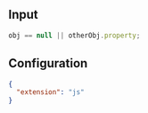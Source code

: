 
## Input
```javascript input
obj == null || otherObj.property;
```

## Configuration
```json configuration
{
  "extension": "js"
}
```

